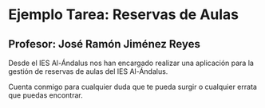 # Ejemplo Tarea: Reservas de Aulas
## Profesor: José Ramón Jiménez Reyes

Desde el IES Al-Ándalus nos han encargado realizar una aplicación para la gestión de reservas de aulas del IES Al-Ándalus. 

Cuenta conmigo para cualquier duda que te pueda surgir o cualquier errata que puedas encontrar.


